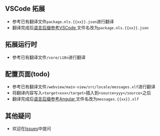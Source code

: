 ## VSCode 拓展
- 参考已有翻译文件`package.nls.{{xx}}.json`进行翻译
- 翻译完成后[语言后缀参考VSCode](https://github.com/microsoft/vscode-loc),文件名改为`package.nls.{{xx}}.json`

## 拓展运行时
- 参考已有翻译文件`/core/i18n`进行翻译


## 配置页面(todo)
- 参考已有翻译文件`/webview/main-view/src/locale/messages.xlf`进行翻译
- 将翻译内容写入`<target>xxx</target>`插入到`<source>yyy</source>`之后
- 翻译完成后[语言后缀参考Angular](https://github.com/angular/angular/blob/d315e2c4fa178dfbd41bc25259605bb999fa302e/packages/common/locales/generate-locales-tool/closure-locale-file.ts#L28C21-L28C21),文件名改为`messages.{{xx}}.xlf`


## 其他疑问
- 欢迎在[Issues](https://github.com/wszgrcy/code-recycle/issues)中提问
